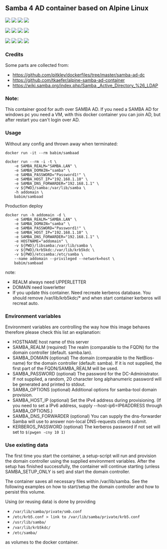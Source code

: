## Samba 4 AD container based on Alpine Linux

[![](https://images.microbadger.com/badges/image/babim/sambaad.svg)](https://microbadger.com/images/babim/sambaad "Get your own image badge on microbadger.com") [![](https://images.microbadger.com/badges/version/babim/sambaad.svg)](https://microbadger.com/images/babim/sambaad "Get your own version badge on microbadger.com") [![](https://images.microbadger.com/badges/image/babim/sambaad:ssh.svg)](https://microbadger.com/images/babim/sambaad:ssh "Get your own image badge on microbadger.com") [![](https://images.microbadger.com/badges/version/babim/sambaad:ssh.svg)](https://microbadger.com/images/babim/sambaad:ssh "Get your own version badge on microbadger.com")

[![](https://images.microbadger.com/badges/image/babim/sambaad:nokrb.svg)](https://microbadger.com/images/babim/sambaad:nokrb "Get your own image badge on microbadger.com") [![](https://images.microbadger.com/badges/version/babim/sambaad:nokrb.svg)](https://microbadger.com/images/babim/sambaad:nokrb "Get your own version badge on microbadger.com")
[![](https://images.microbadger.com/badges/image/babim/sambaad:nokrb.ssh.svg)](https://microbadger.com/images/babim/sambaad:nokrb.ssh "Get your own image badge on microbadger.com") [![](https://images.microbadger.com/badges/version/babim/sambaad:nokrb.ssh.svg)](https://microbadger.com/images/babim/sambaad:nokrb.ssh "Get your own version badge on microbadger.com")

[![](https://images.microbadger.com/badges/image/babim/sambaad:bind.svg)](https://microbadger.com/images/babim/sambaad:bind "Get your own image badge on microbadger.com") [![](https://images.microbadger.com/badges/version/babim/sambaad:bind.svg)](https://microbadger.com/images/babim/sambaad:bind "Get your own version badge on microbadger.com")
[![](https://images.microbadger.com/badges/image/babim/sambaad:bind.ssh.svg)](https://microbadger.com/images/babim/sambaad:bind.ssh "Get your own image badge on microbadger.com") [![](https://images.microbadger.com/badges/version/babim/sambaad:bind.ssh.svg)](https://microbadger.com/images/babim/sambaad:bind.ssh "Get your own version badge on microbadger.com")

### Credits
Some parts are collected from:
* https://github.com/pitkley/dockerfiles/tree/master/samba-ad-dc
* https://github.com/tkaefer/alpine-samba-ad-container
* https://wiki.samba.org/index.php/Samba,_Active_Directory_%26_LDAP

### Note:
This container good for auth over SAMBA AD. If you need a SAMBA AD for windows pc you need a VM, with this docker container you can join AD, but after restart you can't login over AD.

### Usage

Without any config and thrown away when terminated:
```
docker run -it --rm babim/sambaad
```
```
docker run --rm -i -t \
    -e SAMBA_REALM="SAMBA.LAN" \
    -e SAMBA_DOMAIN="samba" \
    -e SAMBA_PASSWORD="Password1!" \
    -e SAMBA_HOST_IP="192.168.1.10" \
    -e SAMBA_DNS_FORWARDER="192.168.1.1" \
    -v ${PWD}/samba:/var/lib/samba \
    -h addomain \
    babim/sambaad
```
Production deploy
```
docker run -h addomain -d \
    -e SAMBA_REALM="SAMBA.LAN" \
    -e SAMBA_DOMAIN="samba" \
    -e SAMBA_PASSWORD="Password1!" \
    -e SAMBA_HOST_IP="192.168.1.10" \
    -e SAMBA_DNS_FORWARDER="192.168.1.1" \
    -e HOSTNAME="addomain" \
    -v ${PWD}/libsamba:/var/lib/samba \
    -v ${PWD}/krb5kdc:/var/lib/krb5kdc \
    -v ${PWD}/etcsamba:/etc/samba \
    --name addomain --privileged --network=host \
    babim/sambaad
```
note:
* REALM always need UPPERLETTER
* DOMAIN need lowerletter
* If you update this container. Need recreate kerberos database. You should remove /var/lib/krb5kdc/* and when start container kerberos will recreat auto.

### Environment variables

Environment variables are controlling the way how this image behaves therefore please check this list an explanation:

* HOSTNAME host name of this server
* SAMBA_REALM (required) The realm (comparable to the FQDN) for the domain controller (default. samba.lan).
* SAMBA_DOMAIN (optional) The domain (comparable to the NetBios-name) for the domain controller (default: samba). If it is not supplied, the first part of the FQDN/SAMBA_REALM will be used.
* SAMBA_PASSWORD (optional) The password for the DC-Administrator. If not supplied, a random, 20 character long alphanumeric password will be generated and printed to stdout.
* SAMBA_OPTIONS (optional) Additional options for samba-tool domain provision.
* SAMBA_HOST_IP (optional) Set the IPv4 address during provisioning. (If you need to set a IPv6 address, supply --host-ip6=IP6ADDRESS through SAMBA_OPTIONS.)
* SAMBA_DNS_FORWARDER (optional) You can supply the dns-forwarder Samba will use to answer non-local DNS-requests clients submit.
* KERBEROS_PASSWORD (optional) The kerberos password  if not set will set to `$(pwgen -cny 10 1)`

### Use existing data

The first time you start the container, a setup-script will run and provision the domain controller using the supplied environment variables. After the setup has finished successfully, the container will continue starting (unless SAMBA_SETUP_ONLY is set) and start the domain controller.

The container saves all necessary files within /var/lib/samba. See the following examples on how to start/setup the domain controller and how to persist this volume.

Using (or reusing data) is done by providing
* `/var/lib/samba/private/smb.conf`
* `/etc/krb5.conf > link to /var/lib/samba/private/krb5.conf`
* `/usr/lib/samba/`
* `/var/lib/krb5kdc/`
* `/etc/samba/`

as volumes to the docker container.

